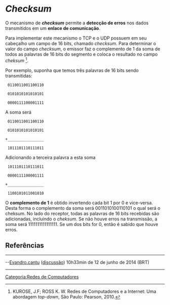 # *Checksum*

O mecanismo de ***checksum*** permite a **detecção de erros** nos dados transmitidos em um **enlace de comunicação**.

Para implementar este mecanismo o TCP e o UDP possuem em seu cabeçalho um campo de 16 bits, chamado *checksum*. Para determinar o valor do campo *checksum*, o emissor faz o complemento de 1 da soma de todos as palavras de 16 bits do segmento e coloca o resultado no campo *cheksum* [^1].

Por exemplo, suponha que temos três palavras de 16 bits sendo transmitidas:

` 0110011001100110`  
` 0101010101010101`  
` 0000111100001111`

A soma será

` 0110011001100110`  
` 0101010101010101`  
`+________________`  
` 1011101110111011`

Adicionando a terceira palavra a esta soma

` 1011101110111011`  
` 0000111100001111`  
`+________________`  
` 1100101011001010`

O **complemento de 1** é obtido invertendo cada bit 1 por 0 e vice-versa. Desta forma o complemento da soma será 0011010100110101 o qual será o cheksum. No lado do receptor, todas as palavras de 16 bits recebidas são adicionadas, incluindo o *cheksum*. Se não houve erros na transmissão, a soma será 1111111111111111. Se um dos bits for 0, então é sabido que houve erros.

## Referências

<references />

------------------------------------------------------------------------

--<a href="Usuário:Evandro.cantu" class="wikilink" title="Evandro.cantu">Evandro.cantu</a> (<a href="Usuário_Discussão:Evandro.cantu" class="wikilink" title="discussão">discussão</a>) 10h33min de 12 de junho de 2014 (BRT)

------------------------------------------------------------------------

<a href="Categoria:Redes_de_Computadores" class="wikilink" title="Categoria:Redes de Computadores">Categoria:Redes de Computadores</a>

[^1]: KUROSE, J.F; ROSS K. W. Redes de Computadores e a Internet: Uma abordagem *top-down*, São Paulo: Pearson, 2010.

